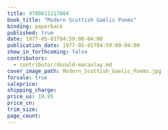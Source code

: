 ```yaml
---
title: 9780811217804
book_title: "Modern Scottish Gaelic Poems"
binding: paperback
published: true
date: 1977-05-01T04:59:00-04:00
publication_date: 1977-05-01T04:59:00-04:00
show_in_forthcoming: false
contributors:
  - contributor/donald-macaulay.md
cover_image_path: Modern_Scottish_Gaelic_Poems.jpg
forsale: true
saleprice:
shipping_charge:
price_us: 19.95
price_cn:
trim_size:
page_count:
---
```


